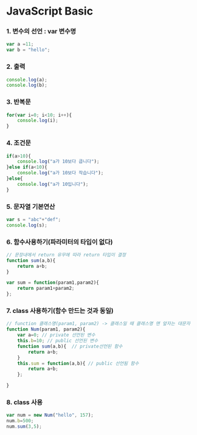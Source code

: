# JavaScript Basic

### 1. 변수의 선언 : var 변수명

```JavaScript
var a =11;
var b = "hello";
```

### 2. 출력
```JavaScript
console.log(a);
console.log(b);
```

### 3. 반복문
```JavaScript
for(var i=0; i<10; i++){
	console.log(i);
}
```

### 4. 조건문
```JavaScript
if(a>10){
	console.log("a가 10보다 큽니다");
}else if(a<10){
	console.log("a가 10보다 작습니다");
}else{
	console.log("a가 10입니다");
}
```

### 5. 문자열 기본연산
```JavaScript
var s = "abc"+"def";
console.log(s);
```

### 6. 함수사용하기(파라미터의 타입이 없다)
```JavaScript
// 문장내에서 return 유무에 따라 return 타입이 결정
function sum(a,b){
    return a+b;
}

var sum = function(param1,param2){
    return param1+param2;
};
```

### 7. class 사용하기(함수 만드는 것과 동일)
```JavaScript
// function 클래스명(param1, param2) -> 클래스일 때 클래스명 맨 앞자는 대문자
function Num(param1, param2){
    var a=0; // private 선언된 변수
    this.b=10; // public 선언된 변수
    function sum(a,b){  // private선언된 함수
        return a+b;
    }
    this.sum = function(a,b){ // public 선언됨 함수
        return a+b;
    };

}
```

### 8. class 사용
```JavaScript
var num = new Num("hello", 157);
num.b=500;
num.sum(3,5);
```
